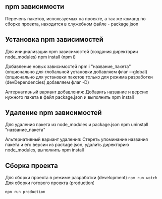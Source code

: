 ## npm зависимости
Перечень пакетов, используемых на проекте, а так же команд по сборке проекта, находится в служебном файле - package.json

## Установка npm зависимостей
Для инициализации npm зависимостей (создания директории node_modules)
    npm install (npm i)

Добавление новых зависимостей
    npm i "название_пакета"
(опционально для глобальной установки добавляем флаг --global)
(опционально для установки пакетов только для режима разработки (devDependencies) добавляем флаг -D)

Алтернативный вариант добавления:
Добавить название и версию нужного пакета в файл package.json и выполнить npm install

## Удаление npm зависимостей
Для удаления пакета из node_modules и package.json 
    npm uninstall "название_пакета"

Альтернативный вариант удаления:
Стереть упоминание названия пакета и его версии из package.json, удалить директорию node_modules, выполнить npm install

## Сборка проекта
Для сборки проекта в режиме разработки (development)
    `npm run watch`
Для сборки готового проекта (production)
```bash
npm run production
```
